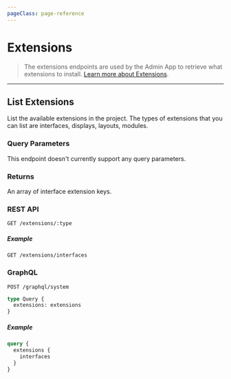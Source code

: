 ```yaml
---
pageClass: page-reference
---
```


# Extensions

<div class="two-up">
<div class="left">

> The extensions endpoints are used by the Admin App to retrieve what extensions to install.
> [Learn more about Extensions](/getting-started/glossary/#extensions).

</div>
<div class="right">

</div>
</div>

---

## List Extensions

List the available extensions in the project. The types of extensions that you can list are interfaces, displays,
layouts, modules.

<div class="two-up">
<div class="left">

### Query Parameters

This endpoint doesn't currently support any query parameters.

### Returns

An array of interface extension keys.

</div>
<div class="right">

### REST API

```
GET /extensions/:type
```

##### Example

```
GET /extensions/interfaces
```

### GraphQL

```
POST /graphql/system
```

```graphql
type Query {
  extensions: extensions
}
```

##### Example

```graphql
query {
  extensions {
    interfaces
  }
}
```

</div>
</div>
